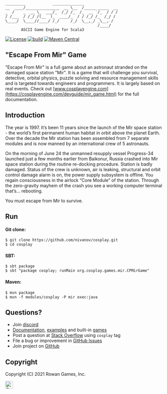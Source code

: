     
    
    _________            ______________               
    __  ____/_______________  __ \__  /_____ _____  __
    _  /    _  __ \_  ___/_  /_/ /_  /_  __ `/_  / / /
    / /___  / /_/ /(__  )_  ____/_  / / /_/ /_  /_/ /
    \____/  \____//____/ /_/     /_/  \__,_/ _\__, /  
                                             /____/
           ASCII Game Engine for Scala3
    

[![License](https://img.shields.io/badge/license-Apache%202-blue.svg)](https://raw.githubusercontent.com/apache/opennlp/master/LICENSE)
[![build](https://github.com/nivanov/cosplay/actions/workflows/build.yml/badge.svg)](https://github.com/nivanov/cosplay/actions/workflows/build.yml)
[![Maven Central](https://img.shields.io/maven-central/v/org.cosplayengine/cosplay.svg?label=Maven%20Central)](https://search.maven.org/search?q=g:%22org.cosplayengine%22%20AND%20a:%22cosplay%22)

## "Escape From Mir" Game
"Escape From Mir" is a full game about an astronaut stranded on the damaged space station "Mir". It is a game that will 
challenge you survival, detective, orbital physics, puzzle solving and resource management skills and is targeted towards 
engineers and programmers. It is largely based on real events. Check out [www.cosplayengine.com](https://cosplayengine.com/devguide/mir_game.html) for the full 
documentation.

## Introduction
The year is 1997. It’s been 11 years since the launch of the Mir space station - the world’s first permanent human 
habitat in orbit above the planet Earth. Over the decade the Mir station has been assembled from 7 separate modules 
and is now manned by an international crew of 5 astronauts.

On the morning of June 24 the unmanned resupply vessel Progress-34 launched just a few months earlier from Baikonur, 
Russia crashed into Mir space station during the routine re-docking procedure. Station is badly damaged. Status of the 
crew is unknown, air is leaking, structural and orbit control damage alarm is on, the power supply subsystem 
is offline. You regain consciousness in the airlock “Core Module” of the station. Through the zero-gravity mayhem of 
the crash you see a working computer terminal that’s... rebooting.

You must escape from Mir to survive.

## Run
#### Git clone:
```shell
$ git clone https://github.com/nivanov/cosplay.git
$ cd cosplay
```
#### SBT:
```shell
$ sbt package
$ sbt "package cosplay; runMain org.cosplay.games.mir.CPMirGame"
```
#### Maven:
```shell
$ mvn package
$ mvn -f modules/cosplay -P mir exec:java
```

## Questions?
* Join [discord](https://discord.gg/gDQuYJDM)
* [Documentation](https://cosplayengine.com), [examples](https://github.com/nivanov/cosplay/tree/master/modules/cosplay/src/main/scala/org/cosplay/examples) and built-in [games](https://github.com/nivanov/cosplay/tree/master/modules/cosplay/src/main/scala/org/cosplay/games)
* Post a question at [Stack Overflow](https://stackoverflow.com/questions/ask) using <code>cosplay</code> tag
* File a bug or improvement in [GitHub Issues](https://github.com/nivanov/cosplay/issues)
* Join project on [GitHub](https://github.com/nivanov/cosplay/issues)

## Copyright
Copyright (C) 2021 Rowan Games, Inc.

<img src="https://cosplayengine.com/images/cosplay-grey.gif" height="24px" alt="CosPlay Logo">


